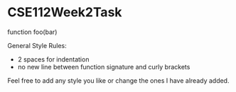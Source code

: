 # CSE112Week2Task
function foo(bar)


General Style Rules:
- 2 spaces for indentation
- no new line between function signature and curly brackets


Feel free to add any style you like or change the ones I have already added.
